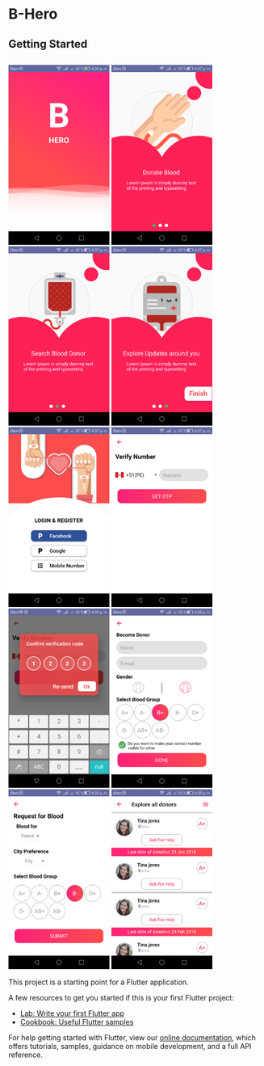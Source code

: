 # B-Hero
## Getting Started

## 

<img src="foto1.png" alt="img" width="200"/>
<img src="foto2.png" alt="img" width="200"/>
<img src="foto3.png" alt="img" width="200"/>
<img src="foto4.png" alt="img" width="200"/>
<img src="foto5.png" alt="img" width="200"/>
<img src="foto6.png" alt="img" width="200"/>
<img src="foto7.png" alt="img" width="200"/>
<img src="foto8.png" alt="img" width="200"/>
<img src="foto9.png" alt="img" width="200"/>
<img src="foto10.png" alt="img" width="200"/>




This project is a starting point for a Flutter application.

A few resources to get you started if this is your first Flutter project:

- [Lab: Write your first Flutter app](https://flutter.io/docs/get-started/codelab)
- [Cookbook: Useful Flutter samples](https://flutter.io/docs/cookbook)

For help getting started with Flutter, view our 
[online documentation](https://flutter.io/docs), which offers tutorials, 
samples, guidance on mobile development, and a full API reference.